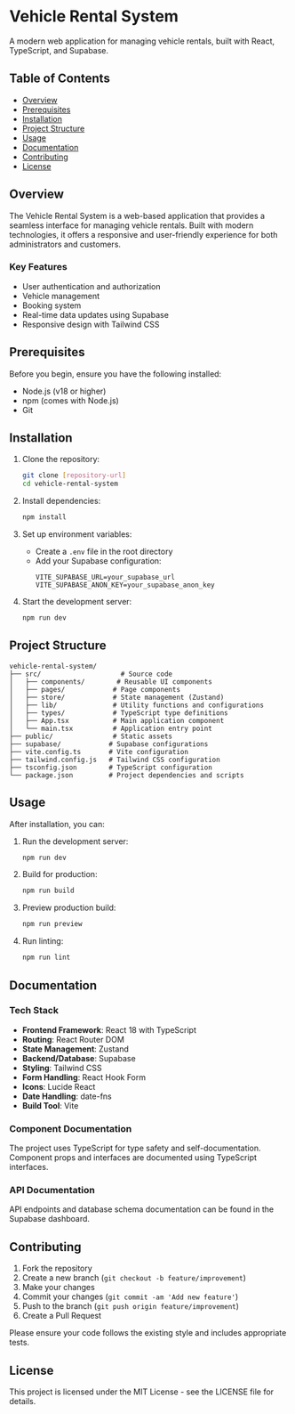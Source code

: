 # Vehicle Rental System

A modern web application for managing vehicle rentals, built with React, TypeScript, and Supabase.

## Table of Contents

- [Overview](#overview)
- [Prerequisites](#prerequisites)
- [Installation](#installation)
- [Project Structure](#project-structure)
- [Usage](#usage)
- [Documentation](#documentation)
- [Contributing](#contributing)
- [License](#license)

## Overview

The Vehicle Rental System is a web-based application that provides a seamless interface for managing vehicle rentals. Built with modern technologies, it offers a responsive and user-friendly experience for both administrators and customers.

### Key Features

- User authentication and authorization
- Vehicle management
- Booking system
- Real-time data updates using Supabase
- Responsive design with Tailwind CSS

## Prerequisites

Before you begin, ensure you have the following installed:

- Node.js (v18 or higher)
- npm (comes with Node.js)
- Git

## Installation

1. Clone the repository:

   ```bash
   git clone [repository-url]
   cd vehicle-rental-system
   ```

2. Install dependencies:

   ```bash
   npm install
   ```

3. Set up environment variables:

   - Create a `.env` file in the root directory
   - Add your Supabase configuration:
     ```
     VITE_SUPABASE_URL=your_supabase_url
     VITE_SUPABASE_ANON_KEY=your_supabase_anon_key
     ```

4. Start the development server:
   ```bash
   npm run dev
   ```

## Project Structure

```
vehicle-rental-system/
├── src/                    # Source code
│   ├── components/        # Reusable UI components
│   ├── pages/            # Page components
│   ├── store/            # State management (Zustand)
│   ├── lib/              # Utility functions and configurations
│   ├── types/            # TypeScript type definitions
│   ├── App.tsx           # Main application component
│   └── main.tsx          # Application entry point
├── public/               # Static assets
├── supabase/            # Supabase configurations
├── vite.config.ts       # Vite configuration
├── tailwind.config.js   # Tailwind CSS configuration
├── tsconfig.json        # TypeScript configuration
└── package.json         # Project dependencies and scripts
```

## Usage

After installation, you can:

1. Run the development server:

   ```bash
   npm run dev
   ```

2. Build for production:

   ```bash
   npm run build
   ```

3. Preview production build:

   ```bash
   npm run preview
   ```

4. Run linting:
   ```bash
   npm run lint
   ```

## Documentation

### Tech Stack

- **Frontend Framework**: React 18 with TypeScript
- **Routing**: React Router DOM
- **State Management**: Zustand
- **Backend/Database**: Supabase
- **Styling**: Tailwind CSS
- **Form Handling**: React Hook Form
- **Icons**: Lucide React
- **Date Handling**: date-fns
- **Build Tool**: Vite

### Component Documentation

The project uses TypeScript for type safety and self-documentation. Component props and interfaces are documented using TypeScript interfaces.

### API Documentation

API endpoints and database schema documentation can be found in the Supabase dashboard.

## Contributing

1. Fork the repository
2. Create a new branch (`git checkout -b feature/improvement`)
3. Make your changes
4. Commit your changes (`git commit -am 'Add new feature'`)
5. Push to the branch (`git push origin feature/improvement`)
6. Create a Pull Request

Please ensure your code follows the existing style and includes appropriate tests.

## License

This project is licensed under the MIT License - see the LICENSE file for details.
